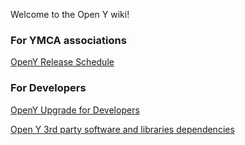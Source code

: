 Welcome to the Open Y wiki!

### For YMCA associations

[OpenY Release Schedule](https://github.com/ymcatwincities/openy/wiki/Open-Y-Release-Schedule-and-Guidelines)

### For Developers

[OpenY Upgrade for Developers](https://github.com/ymcatwincities/openy/wiki/OpenY-upgrade-how-to-for-Developers)

[Open Y 3rd party software and libraries dependencies](https://github.com/ymcatwincities/openy/wiki/Open-Y-3rd-party-dependencies)